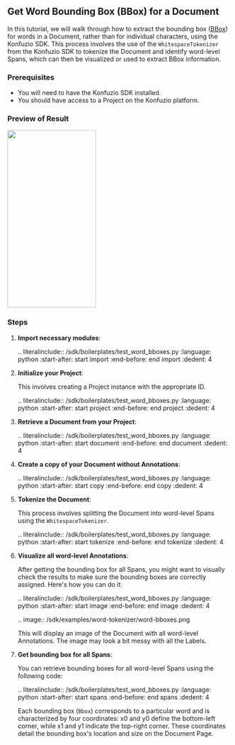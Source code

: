 ## Get Word Bounding Box (BBox) for a Document


In this tutorial, we will walk through how to extract the bounding box ([BBox](https://dev.konfuzio.com/sdk/sourcecode.html#bbox)) 
for words in a Document, rather than for individual characters, using the Konfuzio SDK. This process involves the use of 
the `WhitespaceTokenizer` from the Konfuzio SDK to tokenize the Document and identify word-level Spans, which can then 
be visualized or used to extract BBox information.

### Prerequisites

- You will need to have the Konfuzio SDK installed.
- You should have access to a Project on the Konfuzio platform.

### Preview of Result

<img src="https://github.com/konfuzio-ai/konfuzio-sdk/assets/2879188/5f7a8501-cd89-487d-a332-0703f3c35fc8" data-canonical-src="https://github.com/konfuzio-ai/konfuzio-sdk/assets/2879188/5f7a8501-cd89-487d-a332-0703f3c35fc8" width="200" height="400" />

### Steps

1. **Import necessary modules**:

   .. literalinclude:: /sdk/boilerplates/test_word_bboxes.py
      :language: python
      :start-after: start import
      :end-before: end import
      :dedent: 4

2. **Initialize your Project**:

   This involves creating a Project instance with the appropriate ID.

   .. literalinclude:: /sdk/boilerplates/test_word_bboxes.py
      :language: python
      :start-after: start project
      :end-before: end project
      :dedent: 4

3. **Retrieve a Document from your Project**:

   .. literalinclude:: /sdk/boilerplates/test_word_bboxes.py
      :language: python
      :start-after: start document
      :end-before: end document
      :dedent: 4

4. **Create a copy of your Document without Annotations**:

   .. literalinclude:: /sdk/boilerplates/test_word_bboxes.py
      :language: python
      :start-after: start copy
      :end-before: end copy
      :dedent: 4

5. **Tokenize the Document**:

   This process involves splitting the Document into word-level Spans using the `WhitespaceTokenizer`.

   .. literalinclude:: /sdk/boilerplates/test_word_bboxes.py
      :language: python
      :start-after: start tokenize
      :end-before: end tokenize
      :dedent: 4

6. **Visualize all word-level Annotations**:

   After getting the bounding box for all Spans, you might want to visually check the results to make sure the bounding 
   boxes are correctly assigned. Here's how you can do it:

   .. literalinclude:: /sdk/boilerplates/test_word_bboxes.py
      :language: python
      :start-after: start image
      :end-before: end image
      :dedent: 4

   .. image:: /sdk/examples/word-tokenizer/word-bboxes.png

   This will display an image of the Document with all word-level Annotations. The image may look a bit messy with all 
   the Labels.

7. **Get bounding box for all Spans**:

   You can retrieve bounding boxes for all word-level Spans using the following code:

   .. literalinclude:: /sdk/boilerplates/test_word_bboxes.py
      :language: python
      :start-after: start spans
      :end-before: end spans
      :dedent: 4

   Each bounding box (`Bbox`) corresponds to a particular word and is characterized by four coordinates: x0 and y0 define 
   the bottom-left corner, while x1 and y1 indicate the top-right corner. These coordinates detail the bounding box's 
   location and size on the Document Page.

